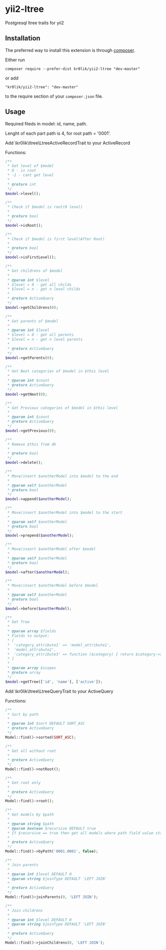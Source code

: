 # yii2-ltree
Postgresql ltree traits for yii2 

Installation
------------

The preferred way to install this extension is through [composer](http://getcomposer.org/download/).

Either run

```
composer require --prefer-dist kr0lik/yii2-ltree "dev-master"
```

or add

```
"kr0lik/yii2-ltree": "dev-master"
```

to the require section of your `composer.json` file.

Usage
-----
Required fileds in model: id, name, path.

Lenght of each part path is 4, for root path = '0001'.



Add \kr0lik\ltree\LtreeActiveRecordTrait to your ActiveRecord

Functions:

```php
/**
 * Get level of $model
 * 0 - is root
 * -1 - cant get level
 *
 * @return int
 */
$model->level();

/**
 * Check if $model is root(0 level)
 *
 * @return bool
 */
$model->isRoot();

/**
 * Check if $model is first level(After Root)
 *
 * @return bool
 */
$model->isFirstLevel();

/**
 * Get childrens of $model
 *
 * @param int $level
 * $level = 0 - get all childs
 * $level = n - get n level childs
 *
 * @return ActiveQuery
 */
$model->getChildrens(0);

/**
 * Get parents of $model
 *
 * @param int $level
 * $level = 0 - get all parents
 * $level = n - get n level parents
 *
 * @return ActiveQuery
 */
$model->getParents(0);

/**
 * Get Next categories of $model in $this level
 *
 * @param int $count
 * @return ActiveQuery
 */
$model->getNext(0);

/**
 * Get Previous categories of $model in $this level
 *
 * @param int $count
 * @return ActiveQuery
 */
$model->getPrevious(0);

/**
 * Remove $this from db
 *
 * @return bool
 */
$model->delete();

/**
 * Move/insert $anotherModel into $model to the end
 *
 * @param self $anotherModel
 * @return bool
 */
$model->append($anotherModel);

/**
 * Move/insert $anotherModel into $model to the start
 *
 * @param self $anotherModel
 * @return bool
 */
$model->prepend($anotherModel);

/**
 * Move/insert $anotherModel after $model
 *
 * @param self $anotherModel
 * @return bool
 */
$model->after($anotherModel);

/**
 * Move/insert $anotherModel before $model
 *
 * @param self $anotherModel
 * @return bool
 */
$model->before($anotherModel);

/**
 * Get Tree
 *
 * @param array $fields
 * Fields to output:
 * [
 *  'category_attribute1' => 'model_attribute1',
 *  'model_attribute2',
 *  'category_attribute3' => function ($category) { return $category->attribute3; }
 * ]
 *
 * @param array $scopes
 * @return array
 */
$model->getTree(['id', 'name'], ['active']);
```

Add \kr0lik\ltree\LtreeQueryTrait to your ActiveQuery

Functions:

```php
/**
 * Sort by path
 * 
 * @param int $sort DEFAULT SORT_ASC
 * @return ActiveQuery
 */
Model::find()->sorted(SORT_ASC);

/**
 * Get all without root
 *
 * @return ActiveQuery
 */
Model::find()->notRoot();

/**
 * Get root only
 *
 * @return ActiveQuery
 */
Model::find()->root();

/**
 * Get models by $path
 *
 * @param string $path
 * @param boolean $recursive DEFAULT true
 * If $recursive == true then get all models where path field value starts from $path(with all childrens)
 * 
 * @return ActiveQuery
 */
Model::find()->byPath('0001.0001', false);

/**
 * Join parents
 *
 * @param int $level DEFAULT 0
 * @param string $joinType DEFAULT 'LEFT JOIN'
 * 
 * @return ActiveQuery
 */
Model::find()>joinParents(0, 'LEFT JOIN');

/**
 * Join childrens
 *
 * @param int $level DEFAULT 0
 * @param string $joinType DEFAULT 'LEFT JOIN'
 * 
 * @return ActiveQuery
 */
Model::find()->joinChildrens(0, 'LEFT JOIN');
```
